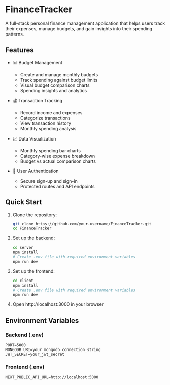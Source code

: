 # FinanceTracker

A full-stack personal finance management application that helps users track their expenses, manage budgets, and gain insights into their spending patterns.

## Features

- 📊 Budget Management

  - Create and manage monthly budgets
  - Track spending against budget limits
  - Visual budget comparison charts
  - Spending insights and analytics

- 💰 Transaction Tracking

  - Record income and expenses
  - Categorize transactions
  - View transaction history
  - Monthly spending analysis

- 📈 Data Visualization

  - Monthly spending bar charts
  - Category-wise expense breakdown
  - Budget vs actual comparison charts

- 🔐 User Authentication
  - Secure sign-up and sign-in
  - Protected routes and API endpoints

## Quick Start

1. Clone the repository:

   ```bash
   git clone https://github.com/your-username/FinanceTracker.git
   cd FinanceTracker
   ```

2. Set up the backend:

   ```bash
   cd server
   npm install
   # Create .env file with required environment variables
   npm run dev
   ```

3. Set up the frontend:

   ```bash
   cd client
   npm install
   # Create .env file with required environment variables
   npm run dev
   ```

4. Open http://localhost:3000 in your browser

## Environment Variables

### Backend (.env)

```
PORT=5000
MONGODB_URI=your_mongodb_connection_string
JWT_SECRET=your_jwt_secret
```

### Frontend (.env)

```
NEXT_PUBLIC_API_URL=http://localhost:5000
```
